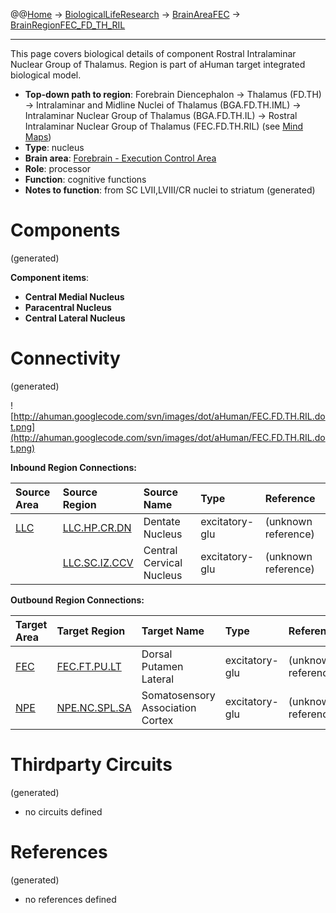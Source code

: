 @@[Home](Home.md) -> [BiologicalLifeResearch](BiologicalLifeResearch.md) -> [BrainAreaFEC](BrainAreaFEC.md) -> [BrainRegionFEC\_FD\_TH\_RIL](BrainRegionFEC_FD_TH_RIL.md)

---


This page covers biological details of component Rostral Intralaminar Nuclear Group of Thalamus.
Region is part of aHuman target integrated biological model.

  * **Top-down path to region**: Forebrain Diencephalon -> Thalamus (FD.TH) -> Intralaminar and Midline Nuclei of Thalamus (BGA.FD.TH.IML) -> Intralaminar Nuclear Group of Thalamus (BGA.FD.TH.IL) -> Rostral Intralaminar Nuclear Group of Thalamus (FEC.FD.TH.RIL) (see [Mind Maps](OverallMindMaps.md))
  * **Type**: nucleus
  * **Brain area**: [Forebrain - Execution Control Area](BrainAreaFEC.md)
  * **Role**: processor
  * **Function**: cognitive functions
  * **Notes to function**: from SC LVII,LVIII/CR nuclei to striatum
(generated)
# Components #
(generated)


**Component items**:
  * **Central Medial Nucleus**
  * **Paracentral Nucleus**
  * **Central Lateral Nucleus**

# Connectivity #
(generated)


![http://ahuman.googlecode.com/svn/images/dot/aHuman/FEC.FD.TH.RIL.dot.png](http://ahuman.googlecode.com/svn/images/dot/aHuman/FEC.FD.TH.RIL.dot.png)

**Inbound Region Connections:**

| **Source Area** | **Source Region** | **Source Name** | **Type** | **Reference** |
|:----------------|:------------------|:----------------|:---------|:--------------|
| [LLC](BrainAreaLLC.md) | [LLC.HP.CR.DN](BrainRegionLLC_HP_CR_DN.md) | Dentate Nucleus | excitatory-glu | (unknown reference) |
|                 | [LLC.SC.IZ.CCV](BrainRegionLLC_SC_IZ_CCV.md) | Central Cervical Nucleus | excitatory-glu | (unknown reference) |

**Outbound Region Connections:**

| **Target Area** | **Target Region** | **Target Name** | **Type** | **Reference** |
|:----------------|:------------------|:----------------|:---------|:--------------|
| [FEC](BrainAreaFEC.md) | [FEC.FT.PU.LT](BrainRegionFEC_FT_PU_LT.md) | Dorsal Putamen Lateral | excitatory-glu | (unknown reference) |
| [NPE](BrainAreaNPE.md) | [NPE.NC.SPL.SA](BrainRegionNPE_NC_SPL_SA.md) | Somatosensory Association Cortex | excitatory-glu | (unknown reference) |

# Thirdparty Circuits #
(generated)

  * no circuits defined

# References #
(generated)

  * no references defined

